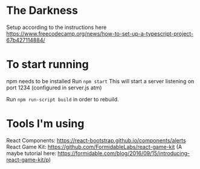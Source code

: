 # The Darkness

Setup according to the instructions here
https://www.freecodecamp.org/news/how-to-set-up-a-typescript-project-67b427114884/

# To start running
npm needs to be installed
Run `npm start`
This will start a server listening on port 1234 (configured in server.js atm)

Run `npm run-script build` in order to rebuild.

# Tools I'm using
React Components: https://react-bootstrap.github.io/components/alerts
React Game Kit: https://github.com/FormidableLabs/react-game-kit
  (A maybe tutorial here: https://formidable.com/blog/2016/09/15/introducing-react-game-kit/p)